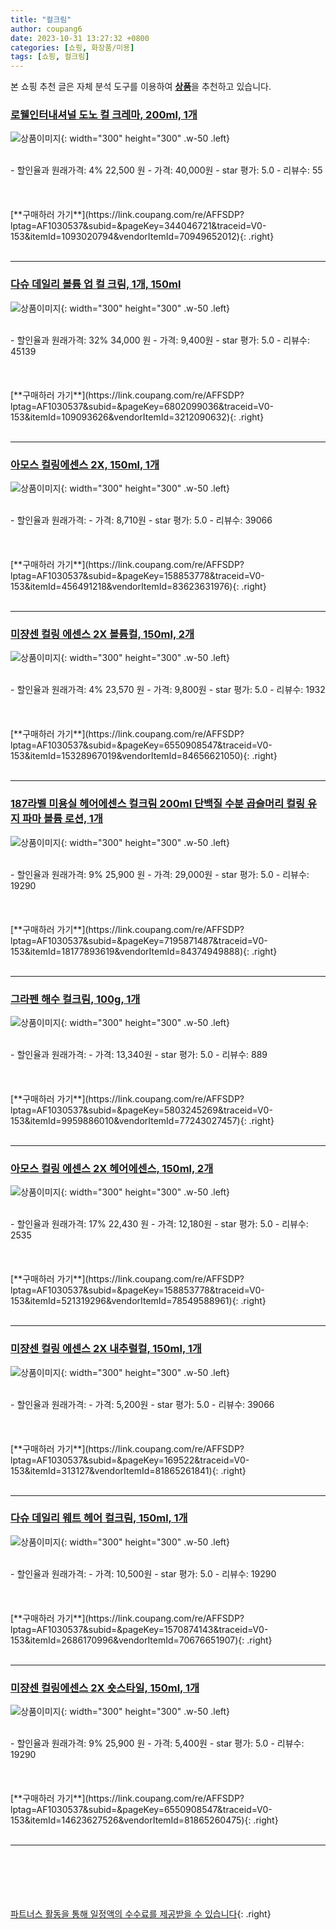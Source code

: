 ```yaml
---
title: "컬크림"
author: coupang6
date: 2023-10-31 13:27:32 +0800
categories: [쇼핑, 화장품/미용]
tags: [쇼핑, 컬크림]
---
```


본 쇼핑 추천 글은 자체 분석 도구를 이용하여 [**상품**](https://link.coupang.com/a/bao1ui)을 추천하고 있습니다.

### [로웰인터내셔널 도노 컬 크레마, 200ml, 1개](https://link.coupang.com/re/AFFSDP?lptag=AF1030537&subid=&pageKey=344046721&traceid=V0-153&itemId=1093020794&vendorItemId=70949652012)

![상품이미지](https://thumbnail10.coupangcdn.com/thumbnails/remote/230x230ex/image/retail/images/418846780243736-f3a90ea7-8058-44d9-9763-055158fe44a0.jpg){: width="300" height="300" .w-50 .left}


<br>
- 할인율과 원래가격: 4%  22,500   원
- 가격: 40,000원
- star 평가: 5.0
- 리뷰수: 55
<br>
<br>
<br>
<br>
[**구매하러 가기**](https://link.coupang.com/re/AFFSDP?lptag=AF1030537&subid=&pageKey=344046721&traceid=V0-153&itemId=1093020794&vendorItemId=70949652012){: .right}
<br>
<br>

---

### [다슈 데일리 볼륨 업 컬 크림, 1개, 150ml](https://link.coupang.com/re/AFFSDP?lptag=AF1030537&subid=&pageKey=6802099036&traceid=V0-153&itemId=109093626&vendorItemId=3212090632)

![상품이미지](https://thumbnail8.coupangcdn.com/thumbnails/remote/230x230ex/image/retail/images/1407391303674855-8666a2ca-c10a-421f-b98e-a65f1ea18183.jpg){: width="300" height="300" .w-50 .left}


<br>
- 할인율과 원래가격: 32%  34,000   원
- 가격: 9,400원
- star 평가: 5.0
- 리뷰수: 45139
<br>
<br>
<br>
<br>
[**구매하러 가기**](https://link.coupang.com/re/AFFSDP?lptag=AF1030537&subid=&pageKey=6802099036&traceid=V0-153&itemId=109093626&vendorItemId=3212090632){: .right}
<br>
<br>

---

### [아모스 컬링에센스 2X, 150ml, 1개](https://link.coupang.com/re/AFFSDP?lptag=AF1030537&subid=&pageKey=158853778&traceid=V0-153&itemId=456491218&vendorItemId=83623631976)

![상품이미지](https://thumbnail6.coupangcdn.com/thumbnails/remote/230x230ex/image/vendor_inventory/f5eb/0f9a50051da4cff51207c7505b89bc3c399e51c98ea88e5cf8abc455788a.jpg){: width="300" height="300" .w-50 .left}


<br>
- 할인율과 원래가격: 
- 가격: 8,710원
- star 평가: 5.0
- 리뷰수: 39066
<br>
<br>
<br>
<br>
[**구매하러 가기**](https://link.coupang.com/re/AFFSDP?lptag=AF1030537&subid=&pageKey=158853778&traceid=V0-153&itemId=456491218&vendorItemId=83623631976){: .right}
<br>
<br>

---

### [미쟝센 컬링 에센스 2X 볼륨컬, 150ml, 2개](https://link.coupang.com/re/AFFSDP?lptag=AF1030537&subid=&pageKey=6550908547&traceid=V0-153&itemId=15328967019&vendorItemId=84656621050)

![상품이미지](https://thumbnail6.coupangcdn.com/thumbnails/remote/230x230ex/image/retail/images/7974690786123920-1dd07d36-5c6c-4b52-8f4a-5dd2539d91aa.jpg){: width="300" height="300" .w-50 .left}


<br>
- 할인율과 원래가격: 4%  23,570   원
- 가격: 9,800원
- star 평가: 5.0
- 리뷰수: 1932
<br>
<br>
<br>
<br>
[**구매하러 가기**](https://link.coupang.com/re/AFFSDP?lptag=AF1030537&subid=&pageKey=6550908547&traceid=V0-153&itemId=15328967019&vendorItemId=84656621050){: .right}
<br>
<br>

---

### [187라벨 미용실 헤어에센스 컬크림 200ml 단백질 수분 곱슬머리 컬링 유지 파마 볼륨 로션, 1개](https://link.coupang.com/re/AFFSDP?lptag=AF1030537&subid=&pageKey=7195871487&traceid=V0-153&itemId=18177893619&vendorItemId=84374949888)

![상품이미지](https://thumbnail6.coupangcdn.com/thumbnails/remote/230x230ex/image/vendor_inventory/b255/f05a90961ea8bde94547b5a849302016c589d8cbe4b5e9d7e7ce33a26599.jpg){: width="300" height="300" .w-50 .left}


<br>
- 할인율과 원래가격: 9%  25,900   원
- 가격: 29,000원
- star 평가: 5.0
- 리뷰수: 19290
<br>
<br>
<br>
<br>
[**구매하러 가기**](https://link.coupang.com/re/AFFSDP?lptag=AF1030537&subid=&pageKey=7195871487&traceid=V0-153&itemId=18177893619&vendorItemId=84374949888){: .right}
<br>
<br>

---

### [그라펜 해수 컬크림, 100g, 1개](https://link.coupang.com/re/AFFSDP?lptag=AF1030537&subid=&pageKey=5803245269&traceid=V0-153&itemId=9959886010&vendorItemId=77243027457)

![상품이미지](https://thumbnail9.coupangcdn.com/thumbnails/remote/230x230ex/image/retail/images/13841211646466578-1a30bf51-e755-4c16-9479-a95617963538.jpg){: width="300" height="300" .w-50 .left}


<br>
- 할인율과 원래가격: 
- 가격: 13,340원
- star 평가: 5.0
- 리뷰수: 889
<br>
<br>
<br>
<br>
[**구매하러 가기**](https://link.coupang.com/re/AFFSDP?lptag=AF1030537&subid=&pageKey=5803245269&traceid=V0-153&itemId=9959886010&vendorItemId=77243027457){: .right}
<br>
<br>

---

### [아모스 컬링 에센스 2X 헤어에센스, 150ml, 2개](https://link.coupang.com/re/AFFSDP?lptag=AF1030537&subid=&pageKey=158853778&traceid=V0-153&itemId=521319296&vendorItemId=78549588961)

![상품이미지](https://thumbnail9.coupangcdn.com/thumbnails/remote/230x230ex/image/vendor_inventory/e12c/2d4ba7fc1c7b55c9f5e3caeae6bcc2ed04202fc8fa0a5f70e8d21c9cffc3.jpg){: width="300" height="300" .w-50 .left}


<br>
- 할인율과 원래가격: 17%  22,430   원
- 가격: 12,180원
- star 평가: 5.0
- 리뷰수: 2535
<br>
<br>
<br>
<br>
[**구매하러 가기**](https://link.coupang.com/re/AFFSDP?lptag=AF1030537&subid=&pageKey=158853778&traceid=V0-153&itemId=521319296&vendorItemId=78549588961){: .right}
<br>
<br>

---

### [미쟝센 컬링 에센스 2X 내추럴컬, 150ml, 1개](https://link.coupang.com/re/AFFSDP?lptag=AF1030537&subid=&pageKey=169522&traceid=V0-153&itemId=313127&vendorItemId=81865261841)

![상품이미지](https://thumbnail6.coupangcdn.com/thumbnails/remote/230x230ex/image/retail/images/1845814869317933-b7f3f11d-fff1-416c-a87d-3a88869a98de.jpg){: width="300" height="300" .w-50 .left}


<br>
- 할인율과 원래가격: 
- 가격: 5,200원
- star 평가: 5.0
- 리뷰수: 39066
<br>
<br>
<br>
<br>
[**구매하러 가기**](https://link.coupang.com/re/AFFSDP?lptag=AF1030537&subid=&pageKey=169522&traceid=V0-153&itemId=313127&vendorItemId=81865261841){: .right}
<br>
<br>

---

### [다슈 데일리 웨트 헤어 컬크림, 150ml, 1개](https://link.coupang.com/re/AFFSDP?lptag=AF1030537&subid=&pageKey=1570874143&traceid=V0-153&itemId=2686170996&vendorItemId=70676651907)

![상품이미지](https://thumbnail10.coupangcdn.com/thumbnails/remote/230x230ex/image/retail/images/27797099684158-2f6f3f49-5941-4f3d-8f16-c3f17c617b72.jpg){: width="300" height="300" .w-50 .left}


<br>
- 할인율과 원래가격: 
- 가격: 10,500원
- star 평가: 5.0
- 리뷰수: 19290
<br>
<br>
<br>
<br>
[**구매하러 가기**](https://link.coupang.com/re/AFFSDP?lptag=AF1030537&subid=&pageKey=1570874143&traceid=V0-153&itemId=2686170996&vendorItemId=70676651907){: .right}
<br>
<br>

---

### [미쟝센 컬링에센스 2X 숏스타일, 150ml, 1개](https://link.coupang.com/re/AFFSDP?lptag=AF1030537&subid=&pageKey=6550908547&traceid=V0-153&itemId=14623627526&vendorItemId=81865260475)

![상품이미지](https://thumbnail6.coupangcdn.com/thumbnails/remote/230x230ex/image/retail/images/2022745186271021-51856028-2b8e-4ca7-ba0a-a0f6e812b6b7.jpg){: width="300" height="300" .w-50 .left}


<br>
- 할인율과 원래가격: 9%  25,900   원
- 가격: 5,400원
- star 평가: 5.0
- 리뷰수: 19290
<br>
<br>
<br>
<br>
[**구매하러 가기**](https://link.coupang.com/re/AFFSDP?lptag=AF1030537&subid=&pageKey=6550908547&traceid=V0-153&itemId=14623627526&vendorItemId=81865260475){: .right}
<br>
<br>

---
<br><br><br><br><br> [파트너스 활동을 통해 일정액의 수수료를 제공받을 수 있습니다](https://link.coupang.com/a/bao1ui){: .right}